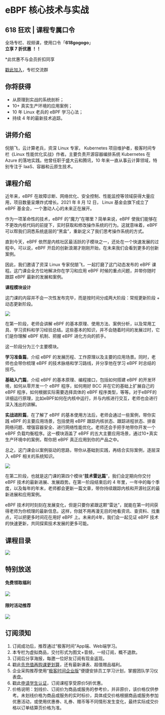 # eBPF 核心技术与实战

## 618 狂欢 | 课程专属口令

全场专栏、视频课，使用口令「**618gogogo**」  
**立享 7 折优惠 ！！**

\*此优惠不与会员折扣同享

[戳此加入](https://jinshuju.net/f/wmBy9q)，专栏交流群

  

## 你将获得

*   从原理到实战的系统剖析；
*   10+ 真实生产环境的应用案例；
*   10 年 Linux 老兵的 eBPF 学习心法；
*   持续 4 年的最新技术追踪。

  

## 讲师介绍

倪朋飞，云计算老兵，资深 Linux 专家， Kubernetes 项目维护者，极客时间专栏《Linux 性能优化实战》作者。主要负责开源容器编排系统 Kubernetes 在 Azure 的落地实践。他曾任职于盛大云和腾讯，10 年来一直从事云计算领域，特别专注于 IaaS、容器和云原生技术。

  

## 课程介绍

近年来，eBPF 在故障诊断、网络优化、安全控制、性能监控等领域获得大量应用，项目数量呈爆炸式增长。2021 年 8 月 12 日， Linux 基金会旗下成立了 eBPF 基金会，一个激动人心的未来正在展开。

作为一项革命性的技术，eBPF 的“魔力”在哪里？简单来说，eBPF 使我们能够在不更改内核代码的前提下，实时获取和修改操作系统的行为。这就意味着，eBPF 可以帮我们洞悉系统底层的“黑盒”，重新定义了我们思考操作系统的方式。

直到今天，eBPF 依然是内核社区最活跃的子模块之一，还处在一个快速发展的过程中。可以说，eBPF 开启的创新浪潮才刚刚开始，在未来我们会看到更多的创新案例。

因此，我们邀请了资深 Linux 专家倪朋飞，一起打磨了这门动态发布的 eBPF 课程。这门课会全方位地解决你在学习和应用 eBPF 时候的重点问题，并带你随时跟踪 eBPF 最新的发展和案例。

**课程模块设计**

这门课的内容并不会一次性发布完毕，而是按时间分成两大阶段：常规更新阶段 + 动态更新阶段。

![](https://static001.geekbang.org/resource/image/58/e0/586e62bd23a5209e8128d8bcac51a7e0.jpg)

在第一阶段，老师会讲解 eBPF 的基本原理、使用方法、案例分析，以及常用工具、学习资料和学习经验总结。这些基本的知识，并不会随着时间的发展过时，它们是你理解 eBPF 机制、把握 eBPF 进化方向的抓手。

这一阶段分为三个主要模块。

**学习准备篇**，介绍 eBPF 的发展历程、工作原理以及主要的应用场景。同时，老师也会带你梳理 eBPF 的技术脉络和学习路线，并分享他在学习 eBPF 时总结的技巧。

**基础入门篇**，介绍 eBPF 的基本原理、编程接口，包括如何搭建 eBPF 的开发环境，如何从零开发一个 eBPF 程序，如何用好 BCC 并在它的基础上扩展自己的 eBPF 程序，如何根据实际需要选择具体的 eBPF 程序类型，等等。对于eBPF的详细运行原理，比如eBPF如何在内核中运行，并与内核进行交互，老师也会进行深入浅出的讲解。

**实战进阶篇**，在了解了 eBPF 的基本使用方法后，老师会通过一些案例，带你实践 eBPF 的主要应用场景，包括使用 eBPF 跟踪内核状态、跟踪进程状态、排查网络问题、增强容器安全、进行网络性能优化。老师还会手把手地带你开发一个 eBPF 负载均衡程序。这一模块涵盖了 eBPF 的五大主要应用场景，通过10+真实生产环境中的案例，帮你把 eBPF 真正应用到你的产品之中。

总之，这门课会以案例驱动的思路，带你从基础到实践，再结合实际案例，逐层深入 eBPF 相关的系统知识。

![](https://static001.geekbang.org/resource/image/ac/36/ac23bfeae99c7d4e61c52085556a9736.jpg)

在第二阶段，也就是这门课的第四个模块“**技术雷达篇**”，我们会定期向你交付 eBPF 技术的最新进展、发展趋势。在第一阶段结束后的 4 年里，一年中的每个季度，以及每年的年末，老师都会更新一篇文章，带你持续跟踪内核和开源社区的最新进展和应用案例。

eBPF 技术时时刻刻在发展变化，但是只要你紧跟这颗“雷达”，就能在第一时间获得老师为你梳理的最新信息。这样，你就不用再漫无目的地看资讯、查资料、找重点，可以把更多时间花在用好 eBPF 上。未来的4年，我们会一起见证 eBPF 技术的快速更新，共同探索技术发展的更多可能。

  

## 课程目录

![](https://static001.geekbang.org/resource/image/75/4f/75ba105428fd03e7329ab5659a5a5f4f.jpg)

  

## 特别放送

#### 免费领取福利

[![](https://static001.geekbang.org/resource/image/d6/4d/d6069e2f191924aa849185001a98b14d.jpg)](https://time.geekbang.org/article/350702)

  

#### 限时活动推荐

[![](https://static001.geekbang.org/resource/image/5a/a5/5aa73814c0f0f59d0555e4a46db627a5.jpg?wh=1035x360)](https://shop18793264.m.youzan.com/wscgoods/detail/27cl9k4woq95k?scan=1&activity=none&from=kdt&qr=directgoods_982256518&shopAutoEnter=1)

  

## 订阅须知

1.  订阅成功后，推荐通过“极客时间”App端、Web端学习。
2.  本专栏为虚拟商品，交付形式为图文+音频，一经订阅，概不退款。
3.  订阅后分享海报，每邀一位好友订阅有现金返现。
4.  戳此[先充值再购课更划算](https://shop18793264.m.youzan.com/wscgoods/detail/2fmoej9krasag5p?scan=1&activity=none&from=kdt&qr=directgoods_1541158976&shopAutoEnter=1)，还有最新课表、超值赠品福利。
5.  企业采购推荐使用“[极客时间企业版](https://b.geekbang.org/?utm_source=geektime&utm_medium=columnintro&utm_campaign=newregister&gk_source=2021020901_gkcolumnintro_newregister)”便捷安排员工学习计划，掌握团队学习仪表盘。
6.  戳此[申请学生认证](https://promo.geekbang.org/activity/student-certificate?utm_source=geektime&utm_medium=caidanlan1)，订阅课程享受原价5折优惠。
7.  价格说明：划线价、订阅价为商品或服务的参考价，并非原价，该价格仅供参考。未划线价格为商品或服务的实时标价，具体成交价格根据商品或服务参加优惠活动，或使用优惠券、礼券、赠币等不同情形发生变化，最终实际成交价格以订单结算页价格为准。
